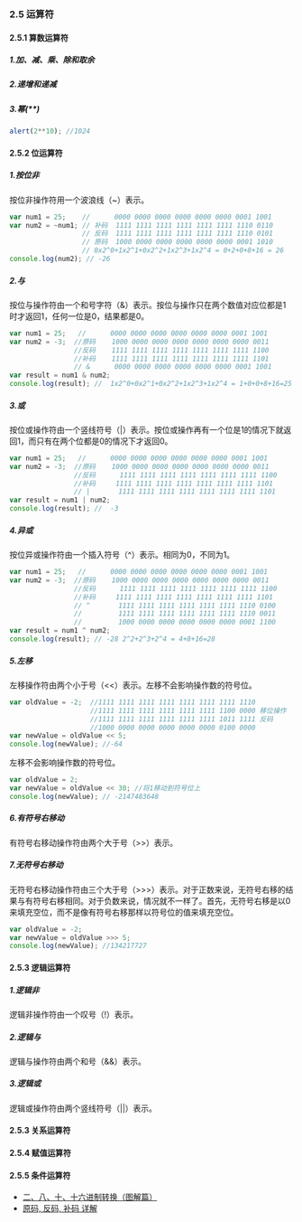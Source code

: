 ### 2.5 运算符

#### 2.5.1 算数运算符

##### 1.加、减、乘、除和取余

##### 2.递增和递减

##### 3.幂(**)

```js
alert(2**10); //1024
```

#### 2.5.2 位运算符


##### 1.按位非

按位非操作符用一个波浪线（~）表示。

```js
var num1 = 25;    //      0000 0000 0000 0000 0000 0000 0001 1001
var num2 = ~num1; // 补码  1111 1111 1111 1111 1111 1111 1110 0110 
                  // 反码  1111 1111 1111 1111 1111 1111 1110 0101
                  // 原码  1000 0000 0000 0000 0000 0000 0001 1010
                  // 0x2^0+1x2^1+0x2^2+1x2^3+1x2^4 = 0+2+0+8+16 = 26
console.log(num2); // -26
```

##### 2.与

按位与操作符由一个和号字符（&）表示。按位与操作只在两个数值对应位都是1时才返回1，任何一位是0，结果都是0。

```js
var num1 = 25;   //      0000 0000 0000 0000 0000 0000 0001 1001
var num2 = -3;  //原码    1000 0000 0000 0000 0000 0000 0000 0011
                //反码    1111 1111 1111 1111 1111 1111 1111 1100
                //补码    1111 1111 1111 1111 1111 1111 1111 1101
                // &      0000 0000 0000 0000 0000 0000 0001 1001
var result = num1 & num2;
console.log(result); //  1x2^0+0x2^1+0x2^2+1x2^3+1x2^4 = 1+0+0+8+16=25
```

##### 3.或

按位或操作符由一个竖线符号（|）表示。按位或操作再有一个位是1的情况下就返回1，而只有在两个位都是0的情况下才返回0。

```js
var num1 = 25;   //      0000 0000 0000 0000 0000 0000 0001 1001
var num2 = -3;  //原码    1000 0000 0000 0000 0000 0000 0000 0011
                //反码      1111 1111 1111 1111 1111 1111 1111 1100
                //补码     1111 1111 1111 1111 1111 1111 1111 1101
                // |       1111 1111 1111 1111 1111 1111 1111 1101
var result = num1 | num2;
console.log(result); //  -3
```

##### 4.异或

按位异或操作符由一个插入符号（^）表示。相同为0，不同为1。

```js
var num1 = 25;   //      0000 0000 0000 0000 0000 0000 0001 1001
var num2 = -3;  //原码    1000 0000 0000 0000 0000 0000 0000 0011
                //反码      1111 1111 1111 1111 1111 1111 1111 1100
                //补码     1111 1111 1111 1111 1111 1111 1111 1101
                // ^       1111 1111 1111 1111 1111 1111 1110 0100
                //         1111 1111 1111 1111 1111 1111 1110 0011
                //         1000 0000 0000 0000 0000 0000 0001 1100
var result = num1 ^ num2;
console.log(result); // -28 2^2+2^3+2^4 = 4+8+16=28
```

##### 5.左移
左移操作符由两个小于号（<<）表示。左移不会影响操作数的符号位。

```js
var oldValue = -2;  //1111 1111 1111 1111 1111 1111 1111 1110 
                    //1111 1111 1111 1111 1111 1111 1100 0000 移位操作
                    //1111 1111 1111 1111 1111 1111 1011 1111 反码
                    //1000 0000 0000 0000 0000 0000 0100 0000 
var newValue = oldValue << 5; 
console.log(newValue); //-64
```

左移不会影响操作数的符号位。

```js
var oldValue = 2;
var newValue = oldValue << 30; //将1移动到符号位上
console.log(newValue); // -2147483648
```

##### 6.有符号右移动

有符号右移动操作符由两个大于号（>>）表示。

##### 7.无符号右移动

无符号右移动操作符由三个大于号（>>>）表示。对于正数来说，无符号右移的结果与有符号右移相同。对于负数来说，情况就不一样了。首先，无符号右移是以0来填充空位，而不是像有符号右移那样以符号位的值来填充空位。

```js
var oldValue = -2;
var newValue = oldValue >>> 5;
console.log(newValue); //134217727
```


#### 2.5.3 逻辑运算符

##### 1.逻辑非

逻辑非操作符由一个叹号（!）表示。

##### 2.逻辑与

逻辑与操作符由两个和号（&&）表示。

##### 3.逻辑或

逻辑或操作符由两个竖线符号（||）表示。

#### 2.5.3 关系运算符

#### 2.5.4 赋值运算符

#### 2.5.5 条件运算符

* [二、八、十、十六进制转换（图解篇）](http://www.cnblogs.com/gaizai/p/4233780.html)
* [原码, 反码, 补码 详解](https://www.cnblogs.com/zhangziqiu/archive/2011/03/30/ComputerCode.html)

